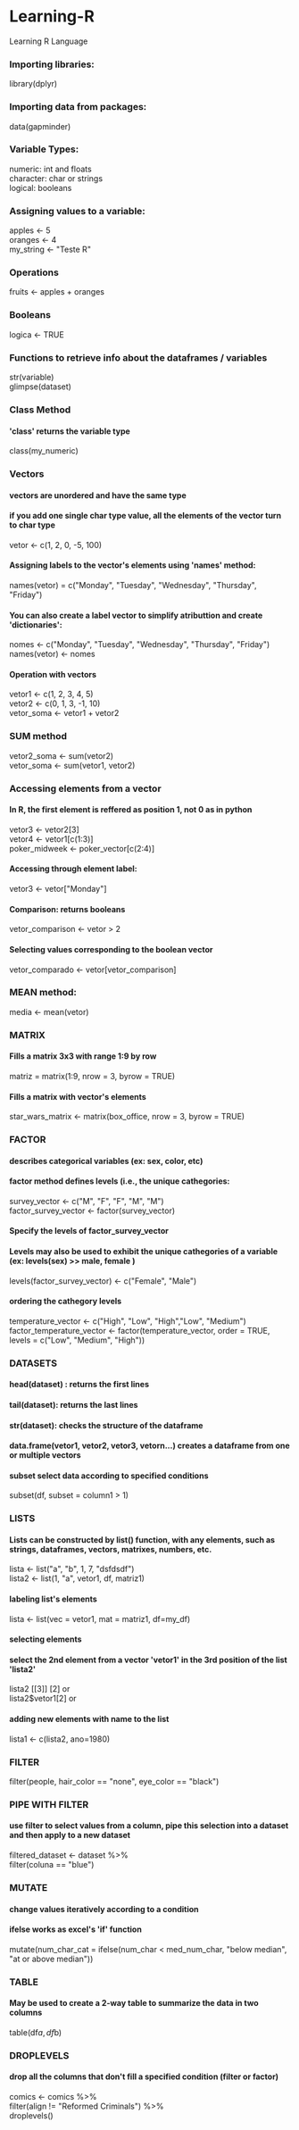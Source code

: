 <html> <head> </head>
<body>

# Learning-R
Learning R Language
 
### Importing libraries:
library(dplyr)

### Importing data from packages:
data(gapminder)

### Variable Types: 
numeric: int and floats <br />
character: char or strings <br />
logical: booleans <br />

### Assigning values to a variable:
apples <- 5 <br />
oranges <- 4 <br />
my_string <- "Teste R" <br />

### Operations
fruits <- apples + oranges

### Booleans
logica <- TRUE

### Functions to retrieve info about the dataframes / variables
str(variable)  <br />
glimpse(dataset)

### Class Method 
#### 'class' returns the variable type
class(my_numeric)

### Vectors
#### vectors are unordered and have the same type
#### if you add one single char type value, all the elements of the vector turn to char type
vetor <- c(1, 2, 0, -5, 100)

#### Assigning labels to the vector's elements using 'names' method:
names(vetor) = c("Monday", "Tuesday", "Wednesday", "Thursday", "Friday")

#### You can also create a label vector to simplify atributtion and create 'dictionaries':
nomes <- c("Monday", "Tuesday", "Wednesday", "Thursday", "Friday")  <br />
names(vetor) <- nomes

#### Operation with vectors
vetor1 <- c(1, 2, 3, 4, 5) <br />
vetor2 <- c(0, 1, 3, -1, 10) <br />
vetor_soma <- vetor1 + vetor2  <br />   

### SUM method
vetor2_soma <- sum(vetor2) <br />
vetor_soma <- sum(vetor1, vetor2) <br />

### Accessing elements from a vector
#### In R, the first element is reffered as position 1, not 0 as in python
vetor3 <- vetor2[3]   <br />
vetor4 <- vetor1[c(1:3)]    <br />
poker_midweek <- poker_vector[c(2:4)]   <br />

#### Accessing through element label:
vetor3 <- vetor["Monday"]

#### Comparison: returns booleans 
vetor_comparison <- vetor > 2

#### Selecting values corresponding to the boolean vector
vetor_comparado <- vetor[vetor_comparison]

### MEAN method:
media <- mean(vetor)

### MATRIX
#### Fills a matrix 3x3 with range 1:9 by row
matriz = matrix(1:9, nrow = 3, byrow = TRUE)
#### Fills a matrix with vector's elements
star_wars_matrix <- matrix(box_office, nrow = 3, byrow = TRUE)
 

### FACTOR
#### describes categorical variables (ex: sex, color, etc)
#### factor method defines levels (i.e., the unique cathegories:
survey_vector <- c("M", "F", "F", "M", "M") <br />
factor_survey_vector <- factor(survey_vector)

#### Specify the levels of factor_survey_vector
#### Levels may also be used to exhibit the unique cathegories of a variable (ex: levels(sex) >> male, female )
levels(factor_survey_vector) <- c("Female", "Male")



#### ordering the cathegory levels
temperature_vector <- c("High", "Low", "High","Low", "Medium")  <br />
factor_temperature_vector <- factor(temperature_vector, order = TRUE, levels = c("Low", "Medium", "High"))

### DATASETS

#### head(dataset) : returns the first lines
#### tail(dataset):  returns the last lines
#### str(dataset): checks the structure of the dataframe

#### data.frame(vetor1, vetor2, vetor3, vetorn...)    creates a dataframe from one or multiple vectors

#### subset select data according to specified conditions
subset(df, subset = column1 > 1)


### LISTS
#### Lists can be constructed by list() function, with any elements, such as strings, dataframes, vectors, matrixes, numbers, etc. 
lista <- list("a", "b", 1, 7, "dsfdsdf")   <br />
lista2 <- list(1, "a", vetor1, df, matriz1)

#### labeling list's elements
lista <- list(vec = vetor1, mat = matriz1, df=my_df)

#### selecting elements
#### select the 2nd element from a vector 'vetor1' in the 3rd position of the list 'lista2'
lista2 [[3]] [2]  or  <br />
lista2$vetor1[2]  or  <br />

#### adding new elements with name to the list
lista1 <- c(lista2, ano=1980)


### FILTER
filter(people, hair_color == "none", eye_color == "black")

### PIPE WITH FILTER
#### use filter to select values from a column, pipe this selection into a dataset and then apply to a new dataset
filtered_dataset <- dataset  %>%  <br />
  filter(coluna == "blue")   <br />


### MUTATE
#### change values iteratively according to a condition
#### ifelse works as excel's 'if' function
mutate(num_char_cat = ifelse(num_char < med_num_char, "below median", "at or above median"))

### TABLE
#### May be used to create a 2-way table to summarize the data in two columns
table(df$a, df$b)

### DROPLEVELS
#### drop all the columns that don't fill a specified condition (filter or factor)
comics <- comics %>%      <br />
  filter(align != "Reformed Criminals") %>%      <br />
  droplevels()                   <br />



 </body>
</html>

